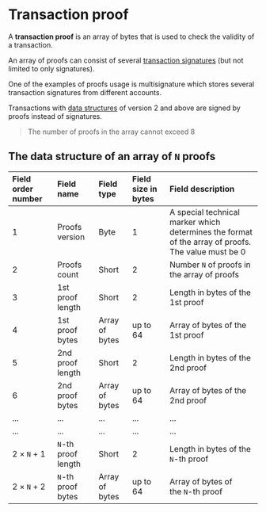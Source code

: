 # Transaction proof

A **transaction proof** is an array of bytes that is used to check the validity of a transaction.

An array of proofs can consist of several [transaction signatures](/blockchain/transaction/transaction-signature.md) (but not limited to only signatures).

One of the examples of proofs usage is multisignature which stores several transaction signatures from different accounts.

Transactions with [data structures](/blockchain/binary-format/transaction-binary-format.md) of version 2 and above are signed by proofs instead of signatures.

> The number of proofs in the array cannot exceed 8

## The data structure of an array of `N` proofs

| Field order number | Field name | Field type | Field size in bytes | Field description |
| :--- | :--- | :--- | :--- | :--- |
| 1 | Proofs version | Byte | 1 | A special technical marker which determines the format of the array of proofs. <br>The value must be 0 |
| 2 | Proofs count | Short | 2 | Number `N` of proofs in the array of proofs |
| 3 | 1st proof length | Short | 2 | Length in bytes of the 1st proof |
| 4 | 1st proof bytes | Array of bytes | up to 64 | Array of bytes of the 1st proof |
| 5 | 2nd proof length | Short | 2 | Length in bytes of the 2nd proof |
| 6 | 2nd proof bytes | Array of bytes | up to 64 | Array of bytes of the 2nd proof |
| ... | ... | ... | ... | ... |
| ... | ... | ... | ... | ... |
| 2 × `N` + 1 | `N`-th proof length | Short | 2 | Length in bytes of the `N`-th proof |
| 2 × `N` + 2 | `N`-th proof bytes | Array of bytes | up to 64 | Array of bytes of the `N`-th proof |
